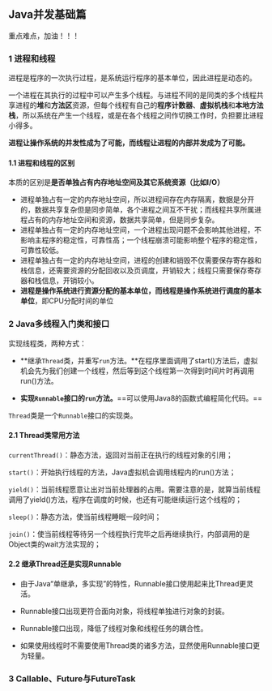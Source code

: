 ## Java并发基础篇

重点难点，加油！！！

### 1 进程和线程

进程是程序的一次执行过程，是系统运行程序的基本单位，因此进程是动态的。

一个进程在其执行的过程中可以产生多个线程。与进程不同的是同类的多个线程共享进程的**堆**和**方法区**资源，但每个线程有自己的**程序计数器**、**虚拟机栈**和**本地方法栈**，所以系统在产生一个线程，或是在各个线程之间作切换工作时，负担要比进程小得多。

**进程让操作系统的并发性成为了可能，而线程让进程的内部并发成为了可能。**

#### 1.1 进程和线程的区别

本质的区别是**是否单独占有内存地址空间及其它系统资源（比如I/O）**

- 进程单独占有一定的内存地址空间，所以进程间存在内存隔离，数据是分开的，数据共享复杂但是同步简单，各个进程之间互不干扰；而线程共享所属进程占有的内存地址空间和资源，数据共享简单，但是同步复杂。
- 进程单独占有一定的内存地址空间，一个进程出现问题不会影响其他进程，不影响主程序的稳定性，可靠性高；一个线程崩溃可能影响整个程序的稳定性，可靠性较低。
- 进程单独占有一定的内存地址空间，进程的创建和销毁不仅需要保存寄存器和栈信息，还需要资源的分配回收以及页调度，开销较大；线程只需要保存寄存器和栈信息，开销较小。
- **进程是操作系统进行资源分配的基本单位，而线程是操作系统进行调度的基本单位**，即CPU分配时间的单位 

### 2 Java多线程入门类和接口

实现线程类，两种方式：

- **继承`Thread`类，并重写`run`方法。**在程序里面调用了start()方法后，虚拟机会先为我们创建一个线程，然后等到这个线程第一次得到时间片时再调用run()方法。

- **实现`Runnable`接口的`run`方法。**==可以使用Java8的函数式编程简化代码。==

`Thread`类是一个`Runnable`接口的实现类。

#### 2.1 Thread类常用方法

`currentThread()`：静态方法，返回对当前正在执行的线程对象的引用；

`start()`：开始执行线程的方法，Java虚拟机会调用线程内的run()方法；

`yield()`：当前线程愿意让出对当前处理器的占用。需要注意的是，就算当前线程调用了yield()方法，程序在调度的时候，也还有可能继续运行这个线程的；

`sleep()`：静态方法，使当前线程睡眠一段时间；

`join()`：使当前线程等待另一个线程执行完毕之后再继续执行，内部调用的是Object类的wait方法实现的；

#### 2.2 继承Thread还是实现Runnable

- 由于Java“单继承，多实现”的特性，Runnable接口使用起来比Thread更灵活。

- Runnable接口出现更符合面向对象，将线程单独进行对象的封装。

- Runnable接口出现，降低了线程对象和线程任务的耦合性。

- 如果使用线程时不需要使用Thread类的诸多方法，显然使用Runnable接口更为轻量。

### 3 Callable、Future与FutureTask